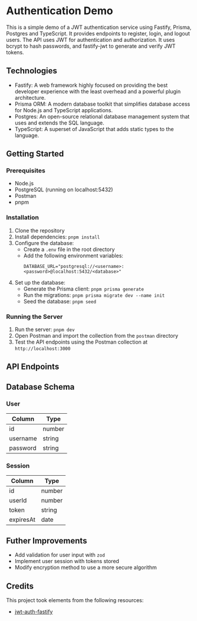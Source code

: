 # Authentication Demo

This is a simple demo of a JWT authentication service using Fastify, Prisma, Postgres and TypeScript. It provides endpoints to register, login, and logout users. The API uses JWT for authentication and authorization. It uses bcrypt to hash passwords, and fastify-jwt to generate and verify JWT tokens.

## Technologies

- Fastify: A web framework highly focused on providing the best developer experience with the least overhead and a powerful plugin architecture.
- Prisma ORM: A modern database toolkit that simplifies database access for Node.js and TypeScript applications.
- Postgres: An open-source relational database management system that uses and extends the SQL language.
- TypeScript: A superset of JavaScript that adds static types to the language.

## Getting Started

### Prerequisites

- Node.js
- PostgreSQL (running on localhost:5432)
- Postman
- pnpm

### Installation

1. Clone the repository
2. Install dependencies: `pnpm install`
3. Configure the database:
    - Create a `.env` file in the root directory
    - Add the following environment variables:
        ```
        DATABASE_URL="postgresql://<username>:<password>@localhost:5432/<database>"
        ```
4. Set up the database:
    - Generate the Prisma client: `pnpm prisma generate`
    - Run the migrations: `pnpm prisma migrate dev --name init`
    - Seed the database: `pnpm seed`

### Running the Server

1. Run the server: `pnpm dev`
2. Open Postman and import the collection from the `postman` directory
3. Test the API endpoints using the Postman collection at `http://localhost:3000`

## API Endpoints

## Database Schema

### User
| Column    | Type   |
|-----------|--------|
| id        | number |
| username  | string |
| password  | string |

### Session

| Column    | Type   |
|-----------|--------|
| id        | number |
| userId    | number |
| token     | string |
| expiresAt | date   |

## Futher Improvements

- Add validation for user input with `zod`
- Implement user session with tokens stored
- Modify encryption method to use a more secure algorithm

## Credits

This project took elements from the following resources:
- [jwt-auth-fastify](https://github.com/arifimran5/jwt-auth-fastify/tree/master)
